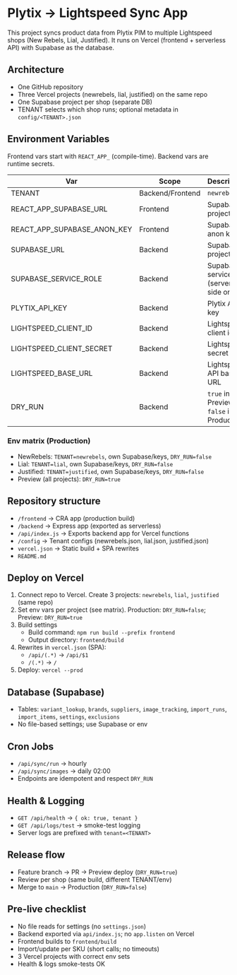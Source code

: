 # Plytix -> Lightspeed Sync App

This project syncs product data from Plytix PIM to multiple Lightspeed shops (New Rebels, Lial, Justified). It runs on Vercel (frontend + serverless API) with Supabase as the database.

## Architecture
- One GitHub repository
- Three Vercel projects (newrebels, lial, justified) on the same repo
- One Supabase project per shop (separate DB)
- TENANT selects which shop runs; optional metadata in `config/<TENANT>.json`

## Environment Variables
Frontend vars start with `REACT_APP_` (compile-time). Backend vars are runtime secrets.

| Var | Scope | Description |
|-----|------|-------------|
| TENANT | Backend/Frontend | `newrebels` | `lial` | `justified` |
| REACT_APP_SUPABASE_URL | Frontend | Supabase project URL |
| REACT_APP_SUPABASE_ANON_KEY | Frontend | Supabase anon key |
| SUPABASE_URL | Backend | Supabase project URL |
| SUPABASE_SERVICE_ROLE | Backend | Supabase service key (server-side only) |
| PLYTIX_API_KEY | Backend | Plytix API key |
| LIGHTSPEED_CLIENT_ID | Backend | Lightspeed client id |
| LIGHTSPEED_CLIENT_SECRET | Backend | Lightspeed secret |
| LIGHTSPEED_BASE_URL | Backend | Lightspeed API base URL |
| DRY_RUN | Backend | `true` in Preview, `false` in Production |

### Env matrix (Production)
- NewRebels: `TENANT=newrebels`, own Supabase/keys, `DRY_RUN=false`
- Lial: `TENANT=lial`, own Supabase/keys, `DRY_RUN=false`
- Justified: `TENANT=justified`, own Supabase/keys, `DRY_RUN=false`
- Preview (all projects): `DRY_RUN=true`

## Repository structure
- `/frontend` -> CRA app (production build)
- `/backend` -> Express app (exported as serverless)
- `/api/index.js` -> Exports backend app for Vercel functions
- `/config` -> Tenant configs (newrebels.json, lial.json, justified.json)
- `vercel.json` -> Static build + SPA rewrites
- `README.md`

## Deploy on Vercel
1. Connect repo to Vercel. Create 3 projects: `newrebels`, `lial`, `justified` (same repo)
2. Set env vars per project (see matrix). Production: `DRY_RUN=false`; Preview: `DRY_RUN=true`
3. Build settings
   - Build command: `npm run build --prefix frontend`
   - Output directory: `frontend/build`
4. Rewrites in `vercel.json` (SPA):
   - `/api/(.*)` -> `/api/$1`
   - `/(.*)` -> `/`
5. Deploy: `vercel --prod`

## Database (Supabase)
- Tables: `variant_lookup`, `brands`, `suppliers`, `image_tracking`, `import_runs`, `import_items`, `settings`, `exclusions`
- No file-based settings; use Supabase or env

## Cron Jobs
- `/api/sync/run` -> hourly
- `/api/sync/images` -> daily 02:00
- Endpoints are idempotent and respect `DRY_RUN`

## Health & Logging
- `GET /api/health` -> `{ ok: true, tenant }`
- `GET /api/logs/test` -> smoke-test logging
- Server logs are prefixed with `tenant=<TENANT>`

## Release flow
- Feature branch -> PR -> Preview deploy (`DRY_RUN=true`)
- Review per shop (same build, different TENANT/env)
- Merge to `main` -> Production (`DRY_RUN=false`)

## Pre-live checklist
- No file reads for settings (no `settings.json`)
- Backend exported via `api/index.js`; no `app.listen` on Vercel
- Frontend builds to `frontend/build`
- Import/update per SKU (short calls; no timeouts)
- 3 Vercel projects with correct env sets
- Health & logs smoke-tests OK
